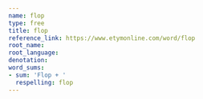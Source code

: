 ```yaml
---
name: flop
type: free
title: flop
reference_link: https://www.etymonline.com/word/flop
root_name: 
root_language: 
denotation: 
word_sums:
- sum: 'Flop + '
  respelling: flop
---
```

